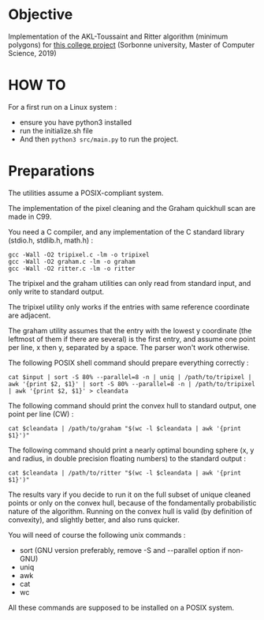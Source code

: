 # Objective

Implementation of the AKL-Toussaint and Ritter algorithm (minimum polygons) for [this college project](https://www-apr.lip6.fr/~buixuan/files/algav2019/projet_indiv2.pdf) (Sorbonne university, Master of Computer Science, 2019)

# HOW TO

For a first run on a Linux system : 
- ensure you have python3 installed
- run the initialize.sh file
- And then `python3 src/main.py` to run the project.

# Preparations

The utilities assume a POSIX-compliant system.

The implementation of the pixel cleaning and the Graham quickhull scan are made in C99.

You need a C compiler, and any implementation of the C standard library (stdio.h, stdlib.h, math.h) :

``` shell
gcc -Wall -O2 tripixel.c -lm -o tripixel
gcc -Wall -O2 graham.c -lm -o graham
gcc -Wall -O2 ritter.c -lm -o ritter
```

The tripixel and the graham utilities can only read from standard input, and only write to standard output.

The tripixel utility only works if the entries with same reference coordinate are adjacent.

The graham utility assumes that the entry with the lowest y coordinate (the leftmost of them if there are several) is the first entry, and assume one point per line, x then y, separated by a space. The parser won't work otherwise.

The following POSIX shell command should prepare everything correctly :

``` shell
cat $input | sort -S 80% --parallel=8 -n | uniq | /path/to/tripixel | awk '{print $2, $1}' | sort -S 80% --parallel=8 -n | /path/to/tripixel | awk '{print $2, $1}' > cleandata
```

The following command should print the convex hull to standard output, one point per line (CW) :

``` shell
cat $cleandata | /path/to/graham "$(wc -l $cleandata | awk '{print $1}')"
```

The following command should print a nearly optimal bounding sphere (x, y and radius, in double precision floating numbers) to the standard output :

``` shell
cat $cleandata | /path/to/ritter "$(wc -l $cleandata | awk '{print $1}')"
```

The results vary if you decide to run it on the full subset of unique cleaned points or only on the convex hull, because of the fondamentally probabilistic nature of the algorithm. Running on the convex hull is valid (by definition of convexity), and slightly better, and also runs quicker.

You will need of course the following unix commands :
- sort (GNU version preferably, remove -S and --parallel option if non-GNU)
- uniq
- awk
- cat
- wc

All these commands are supposed to be installed on a POSIX system.

